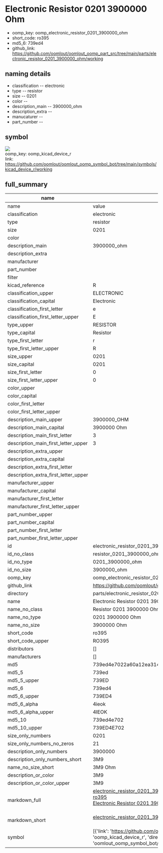 # Electronic Resistor 0201 3900000 Ohm

  
* oomp_key: oomp_electronic_resistor_0201_3900000_ohm 
* short_code: ro395
* md5_6: 739ed4  
* github_link: https://github.com/oomlout/oomlout_oomp_part_src/tree/main/parts/electronic_resistor_0201_3900000_ohm/working  
## naming details
* classification -- electronic
* type -- resistor
* size -- 0201
* color -- 
* description_main -- 3900000_ohm
* description_extra -- 
* manucaturer -- 
* part_number -- 



## symbol

![](symbol/{index}/working/working_600.png)  
oomp_key: oomp_kicad_device_r  
link: https://github.com/oomlout/oomlout_oomp_symbol_bot/tree/main/symbols/kicad_device_r/working  


## full_summary
| name | value | 
| --- | --- | 
| name | value | 
| classification | electronic | 
| type | resistor | 
| size | 0201 | 
| color |  | 
| description_main | 3900000_ohm | 
| description_extra |  | 
| manufacturer |  | 
| part_number |  | 
| filter |  | 
| kicad_reference | R | 
| classification_upper | ELECTRONIC | 
| classification_capital | Electronic | 
| classification_first_letter | e | 
| classification_first_letter_upper | E | 
| type_upper | RESISTOR | 
| type_capital | Resistor | 
| type_first_letter | r | 
| type_first_letter_upper | R | 
| size_upper | 0201 | 
| size_capital | 0201 | 
| size_first_letter | 0 | 
| size_first_letter_upper | 0 | 
| color_upper |  | 
| color_capital |  | 
| color_first_letter |  | 
| color_first_letter_upper |  | 
| description_main_upper | 3900000_OHM | 
| description_main_capital | 3900000 Ohm | 
| description_main_first_letter | 3 | 
| description_main_first_letter_upper | 3 | 
| description_extra_upper |  | 
| description_extra_capital |  | 
| description_extra_first_letter |  | 
| description_extra_first_letter_upper |  | 
| manufacturer_upper |  | 
| manufacturer_capital |  | 
| manufacturer_first_letter |  | 
| manufacturer_first_letter_upper |  | 
| part_number_upper |  | 
| part_number_capital |  | 
| part_number_first_letter |  | 
| part_number_first_letter_upper |  | 
| id | electronic_resistor_0201_3900000_ohm | 
| id_no_class | resistor_0201_3900000_ohm | 
| id_no_type | 0201_3900000_ohm | 
| id_no_size | 3900000_ohm | 
| oomp_key | oomp_electronic_resistor_0201_3900000_ohm | 
| github_link | https://github.com/oomlout/oomlout_oomp_part_src/tree/main/parts/electronic_resistor_0201_3900000_ohm/working | 
| directory | parts/electronic_resistor_0201_3900000_ohm | 
| name | Electronic Resistor 0201 3900000 Ohm | 
| name_no_class | Resistor 0201 3900000 Ohm | 
| name_no_type | 0201 3900000 Ohm | 
| name_no_size | 3900000 Ohm | 
| short_code | ro395 | 
| short_code_upper | RO395 | 
| distributors | [] | 
| manufacturers | [] | 
| md5 | 739ed4e7022a60a12ea3140021dd947c | 
| md5_5 | 739ed | 
| md5_5_upper | 739ED | 
| md5_6 | 739ed4 | 
| md5_6_upper | 739ED4 | 
| md5_6_alpha | 4ieok | 
| md5_6_alpha_upper | 4IEOK | 
| md5_10 | 739ed4e702 | 
| md5_10_upper | 739ED4E702 | 
| size_only_numbers | 0201 | 
| size_only_numbers_no_zeros | 21 | 
| description_only_numbers | 3900000 | 
| description_only_numbers_short | 3M9 | 
| name_no_size_short | 3M9 Ohm | 
| description_or_color | 3M9 | 
| description_or_color_upper | 3M9 | 
| markdown_full | [electronic_resistor_0201_3900000_ohm](https://github.com/oomlout/oomlout_oomp_part_src/tree/main/parts/electronic_resistor_0201_3900000_ohm/working)<br>[ro395](https://github.com/oomlout/oomlout_oomp_part_src/tree/main/parts/electronic_resistor_0201_3900000_ohm/working)<br>[Electronic Resistor 0201 3900000 Ohm](https://github.com/oomlout/oomlout_oomp_part_src/tree/main/parts/electronic_resistor_0201_3900000_ohm/working)<br><br> | 
| markdown_short | [electronic_resistor_0201_3900000_ohm](https://github.com/oomlout/oomlout_oomp_part_src/tree/main/parts/electronic_resistor_0201_3900000_ohm/working)<br><br> | 
| symbol | [{'link': 'https://github.com/oomlout/oomlout_oomp_symbol_bot/tree/main/symbols/kicad_device_r', 'oomp_key': 'oomp_kicad_device_r', 'directory': 'oomlout_oomp_symbol_bot/symbols/kicad_device_r//working/working.kicad_sym', 'index': 0}] | 
